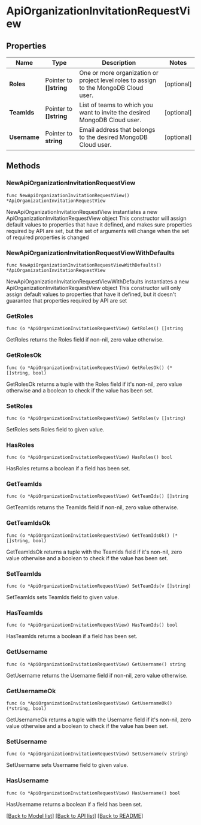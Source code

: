 # ApiOrganizationInvitationRequestView

## Properties

Name | Type | Description | Notes
------------ | ------------- | ------------- | -------------
**Roles** | Pointer to **[]string** | One or more organization or project level roles to assign to the MongoDB Cloud user. | [optional] 
**TeamIds** | Pointer to **[]string** | List of teams to which you want to invite the desired MongoDB Cloud user. | [optional] 
**Username** | Pointer to **string** | Email address that belongs to the desired MongoDB Cloud user. | [optional] 

## Methods

### NewApiOrganizationInvitationRequestView

`func NewApiOrganizationInvitationRequestView() *ApiOrganizationInvitationRequestView`

NewApiOrganizationInvitationRequestView instantiates a new ApiOrganizationInvitationRequestView object
This constructor will assign default values to properties that have it defined,
and makes sure properties required by API are set, but the set of arguments
will change when the set of required properties is changed

### NewApiOrganizationInvitationRequestViewWithDefaults

`func NewApiOrganizationInvitationRequestViewWithDefaults() *ApiOrganizationInvitationRequestView`

NewApiOrganizationInvitationRequestViewWithDefaults instantiates a new ApiOrganizationInvitationRequestView object
This constructor will only assign default values to properties that have it defined,
but it doesn't guarantee that properties required by API are set

### GetRoles

`func (o *ApiOrganizationInvitationRequestView) GetRoles() []string`

GetRoles returns the Roles field if non-nil, zero value otherwise.

### GetRolesOk

`func (o *ApiOrganizationInvitationRequestView) GetRolesOk() (*[]string, bool)`

GetRolesOk returns a tuple with the Roles field if it's non-nil, zero value otherwise
and a boolean to check if the value has been set.

### SetRoles

`func (o *ApiOrganizationInvitationRequestView) SetRoles(v []string)`

SetRoles sets Roles field to given value.

### HasRoles

`func (o *ApiOrganizationInvitationRequestView) HasRoles() bool`

HasRoles returns a boolean if a field has been set.

### GetTeamIds

`func (o *ApiOrganizationInvitationRequestView) GetTeamIds() []string`

GetTeamIds returns the TeamIds field if non-nil, zero value otherwise.

### GetTeamIdsOk

`func (o *ApiOrganizationInvitationRequestView) GetTeamIdsOk() (*[]string, bool)`

GetTeamIdsOk returns a tuple with the TeamIds field if it's non-nil, zero value otherwise
and a boolean to check if the value has been set.

### SetTeamIds

`func (o *ApiOrganizationInvitationRequestView) SetTeamIds(v []string)`

SetTeamIds sets TeamIds field to given value.

### HasTeamIds

`func (o *ApiOrganizationInvitationRequestView) HasTeamIds() bool`

HasTeamIds returns a boolean if a field has been set.

### GetUsername

`func (o *ApiOrganizationInvitationRequestView) GetUsername() string`

GetUsername returns the Username field if non-nil, zero value otherwise.

### GetUsernameOk

`func (o *ApiOrganizationInvitationRequestView) GetUsernameOk() (*string, bool)`

GetUsernameOk returns a tuple with the Username field if it's non-nil, zero value otherwise
and a boolean to check if the value has been set.

### SetUsername

`func (o *ApiOrganizationInvitationRequestView) SetUsername(v string)`

SetUsername sets Username field to given value.

### HasUsername

`func (o *ApiOrganizationInvitationRequestView) HasUsername() bool`

HasUsername returns a boolean if a field has been set.


[[Back to Model list]](../README.md#documentation-for-models) [[Back to API list]](../README.md#documentation-for-api-endpoints) [[Back to README]](../README.md)


